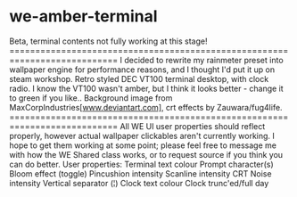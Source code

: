 # we-amber-terminal
Beta, terminal contents not fully working at this stage!  ===========================================================================  I decided to rewrite my rainmeter preset into wallpaper engine for performance reasons, and I thought I'd put it up on steam workshop.  Retro styled DEC VT100 terminal desktop, with clock radio. I know the VT100 wasn't amber, but I think it looks better - change it to green if you like..  Background image from MaxCorpIndustries[www.deviantart.com], crt effects by Zauwara/fug4life.  ===========================================================================  All WE UI user properties should reflect properly, however actual wallpaper clickables aren't currently working. I hope to get them working at some point; please feel free to message me with how the WE Shared class works, or to request source if you think you can do better.  User properties:      Terminal text colour      Prompt character(s)      Bloom effect (toggle)      Pincushion intensity      Scanline intensity      CRT Noise intensity      Vertical separator (¦)      Clock text colour      Clock trunc'ed/full day
